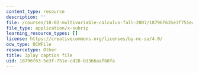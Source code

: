 ```yaml
---
content_type: resource
description: ''
file: /courses/18-02-multivariable-calculus-fall-2007/18796f635e3f751ecd28b1366aafb8fa_UYe98CcxPbs.srt
file_type: application/x-subrip
learning_resource_types: []
license: https://creativecommons.org/licenses/by-nc-sa/4.0/
ocw_type: OCWFile
resourcetype: Other
title: 3play caption file
uid: 18796f63-5e3f-751e-cd28-b1366aafb8fa
---
```


